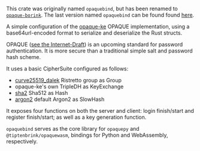 This crate was originally named `opaquebind`, but has been renamed to [`opaque-borink`](https://github.com/tiptenbrink/opaque-borink). The last version named `opaquebind` can be found found [here](https://github.com/tiptenbrink/opaque-borink/tree/v0.3.6/opaquebind).

A simple configuration of the [opaque-ke](https://github.com/novifinancial/opaque-ke) OPAQUE implementation, using a base64url-encoded format to serialize and deserialize the Rust structs. 

OPAQUE ([see the Internet-Draft](https://datatracker.ietf.org/doc/html/draft-krawczyk-cfrg-opaque-06)) is an upcoming standard for password authentication. It is more secure than a traditional simple salt and password hash scheme.

It uses a basic CipherSuite configured as follows:
* [curve25519_dalek](https://github.com/dalek-cryptography/curve25519-dalek) Ristretto group as Group
* opaque-ke's own TripleDH as KeyExchange
* [sha2](https://github.com/RustCrypto/hashes/tree/master/sha2) Sha512 as Hash
* [argon2](https://github.com/RustCrypto/password-hashes/tree/master/argon2) default Argon2 as SlowHash

It exposes four functions on both the server and client: login finish/start and register finish/start; as well as a key generation function.

`opaquebind` serves as the core library for `opaquepy` and `@tiptenbrink/opaquewasm`, bindings for Python and WebAssembly, respectively.

